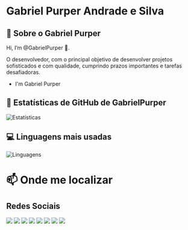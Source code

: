 # Gabriel Purper Andrade e Silva

## 👀 Sobre o Gabriel Purper 
Hi, I’m @GabrielPurper 👋.

O desenvolvedor, com o principal objetivo de desenvolver projetos sofisticados e com qualidade, cumprindo prazos importantes e tarefas desafiadoras.

- I'm Gabriel Purper 

## 🌱 Estatísticas de GitHub de GabrielPurper

![Estatísticas](https://github-readme-stats.vercel.app/api?username=GabrielPurper&show_icons=true&theme=radical&cacheBuster=1)

## 💻 Linguagens mais usadas

![Linguagens](https://github-readme-stats.vercel.app/api/top-langs/?username=GabrielPurper&layout=compact&langs_count=20&theme=radical&cacheBuster=1)


# 📫 Onde me localizar


## Redes Sociais

<div> 
  <a href="https://www.youtube.com/@MagicPurper" target="_blank"><img src="https://img.shields.io/badge/YouTube-FF0000?style=for-the-badge&logo=youtube&logoColor=white" target="_blank"></a>
  <a href="https://www.youtube.com/@bielpurper" target="_blank"><img src="https://img.shields.io/badge/YouTube 2-FF0000?style=for-the-badge&logo=youtube&logoColor=white" target="_blank"></a>
  <a href="https://www.instagram.com/biel.purper" target="_blank"><img src="https://img.shields.io/badge/-Instagram-%23E4405F?style=for-the-badge&logo=instagram&logoColor=white" target="_blank"></a>
  <a href="https://www.capcut.com/profile/TsH88TDhIqXSgRC60e-hGr6LTt1P7jKROEJlLf2Sh2M" target="_blank"><img src="https://img.shields.io/badge/CapCut-000000?style=for-the-badge&logo=capcut&logoColor=white"></a>                                                                                                                                                                                       
  <a href="https://www.tiktok.com/@magicpurper2007?is_from_webapp=1&sender_device=pc" target="_blank"><img src="https://img.shields.io/badge/TikTok-000000?style=for-the-badge&logo=tiktok&logoColor=white"></a>
 	<a href="https://www.twitch.tv/magicpurper2007" target="_blank"><img src="https://img.shields.io/badge/Twitch-9146FF?style=for-the-badge&logo=twitch&logoColor=white" target="_blank"></a>
  <a href = "malito:contatoGabriel.purper@hotmail.com"><img src="https://img.shields.io/badge/-Gmail-%23333?style=for-the-badge&logo=gmail&logoColor=white" target="_blank"></a>
  <a href="https://www.linkedin.com/in/gabriel-purper-andrade-e-silva-05b36534a?lipi=urn%3Ali%3Apage%3Ad_flagship3_profile_view_base_contact_details%3BwQDh8jSCTlCbFaCs4buihA%3D%3D" target="_blank"><img src="https://img.shields.io/badge/-LinkedIn-%230077B5?style=for-the-badge&logo=linkedin&logoColor=white" target="_blank"></a> 
</div>


